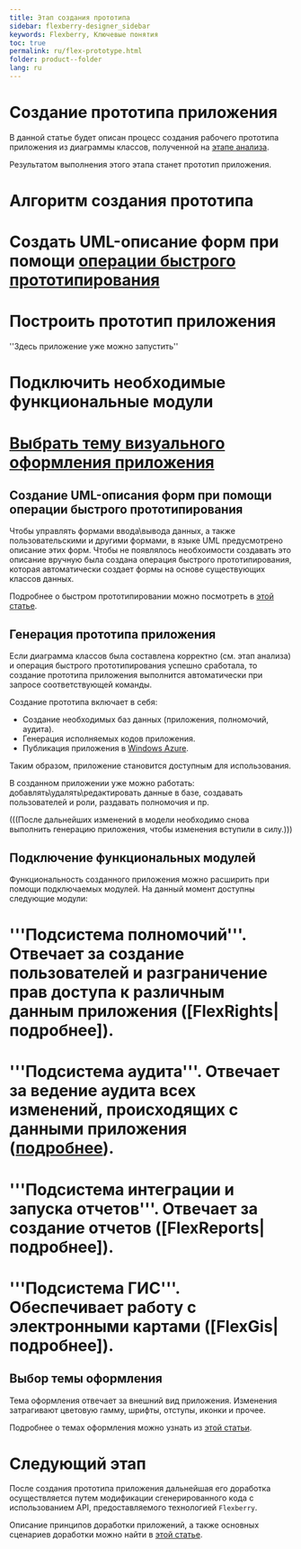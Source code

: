 ```yaml
---
title: Этап создания прототипа 
sidebar: flexberry-designer_sidebar
keywords: Flexberry, Ключевые понятия
toc: true
permalink: ru/flex-prototype.html
folder: product--folder
lang: ru
---
```


# Создание прототипа приложения
В данной статье будет описан процесс создания рабочего прототипа приложения из диаграммы классов, полученной на [этапе анализа](flex-analys.html).

Результатом выполнения этого этапа станет прототип приложения.

# Алгоритм создания прототипа
#	Создать UML-описание форм при помощи [операции быстрого прототипирования](using--quick--prototyping.html)
#	Построить прототип приложения
''Здесь приложение уже можно запустить''
#	Подключить необходимые функциональные модули
#	[Выбрать тему визуального оформления приложения](choose-theme.html)

## Создание UML-описания форм при помощи операции быстрого прототипирования
Чтобы управлять формами ввода\вывода данных, а также пользовательскими и другими формами, в языке UML предусмотрено описание этих форм. Чтобы не появлялось необхоимости создавать это описание вручную была создана операция быстрого прототипирования, которая автоматически создает формы на основе существующих классов данных.

Подробнее о быстром прототипировании можно посмотреть в [этой статье](using--quick--prototyping.html).

## Генерация прототипа приложения
Если диаграмма классов была составлена корректно (см. этап анализа) и операция быстрого прототипирования успешно сработала, то создание прототипа приложения выполнится автоматически при запросе соответствующей команды.

Создание прототипа включает в себя:
* Создание необходимых баз данных (приложения, полномочий, аудита).
* Генерация исполняемых кодов приложения.
* Публикация приложения в [Windows Azure](http://www.windowsazure.com).

Таким образом, приложение становится доступным для использования.

В созданном приложении уже можно работать: добавлять\удалять\редактировать данные в базе, создавать пользователей и роли, раздавать полномочия и пр.

(((<msg type=Important>После дальнейших изменений в модели необходимо снова выполнить генерацию приложения, чтобы изменения вступили в силу.</msg>)))

## Подключение функциональных модулей
Функциональность созданного приложения можно расширить при помощи подключаемых модулей. На данный момент доступны следующие модули:

# '''Подсистема полномочий'''. Отвечает за создание пользователей и разграничение прав доступа к различным данным приложения ([FlexRights|подробнее]).
# '''Подсистема аудита'''. Отвечает за ведение аудита всех изменений, происходящих с данными приложения ([подробнее](audit-web.html)).
# '''Подсистема интеграции и запуска отчетов'''. Отвечает за создание отчетов ([FlexReports|подробнее]).
# '''Подсистема ГИС'''. Обеспечивает работу с электронными картами ([FlexGis|подробнее]).

## Выбор темы оформления
Тема оформления отвечает за внешний вид приложения. Изменения затрагивают цветовую гамму, шрифты, отступы, иконки и прочее.

Подробнее о темах оформления можно узнать из [этой статьи](choose-theme.html).

# Следующий этап
После создания прототипа приложения дальнейшая его доработка осуществляется путем модификации сгенерированного кода с использованием API, предоставляемого технологией `Flexberry`.

Описание принципов доработки приложений, а также основных сценариев доработки можно найти в [этой статье](flex-development.html).

